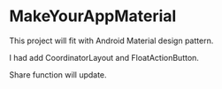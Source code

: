 # MakeYourAppMaterial

This project will fit with Android Material design pattern.

I had add CoordinatorLayout and FloatActionButton.

Share function will update.
